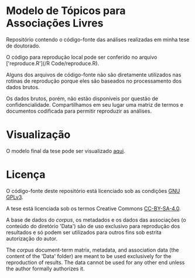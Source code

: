 # Modelo de Tópicos para Associações Livres

Repositório contendo o código-fonte das análises realizadas em minha tese de doutorado.

O código para reprodução local pode ser conferido no arquivo ['reproduce.R'](/R Code/reproduce.R).

Alguns dos arquivos de código-fonte não são diretamente utilizados nas rotinas de reprodução
porque eles são baseados no processamento dos dados brutos.

Os dados brutos, porém, não estão disponíveis por questão de confidencialidade. Compartilhamos em seu lugar uma matriz de termos e documentos codificada para permitir reproduzir as análises.

# Visualização

O modelo final da tese pode ser visualizado [aqui](http://htmlpreview.github.io/?https://github.com/erikson84/TopicModelsFreeAssociation/blob/master/finalModel/index.html).

# Licença

O código-fonte deste repositório está licenciado sob as condições [GNU GPLv3](http://www.gnu.org/licenses/gpl-3.0.txt).

A tese está licenciada sob os termos Creative Commons [CC-BY-SA-4.0](https://creativecommons.org/licenses/by-sa/4.0/legalcode.txt).

A base de dados do *corpus*, os metadados e os dados das associações (o conteúdo do diretório 'Data') são de uso exclusivo para reprodução dos resultados e só podem ser utilizados para outros fins sob estrita autorização do autor.

The *corpus* document-term matrix, metadata, and association data (the content of the 'Data' folder) are meant to be used exclusively for the reproduction of results. The data cannot be used for any other end unless the author formally authorizes it.
